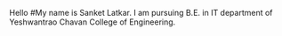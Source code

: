Hello
#My name is Sanket Latkar. I am pursuing B.E. in IT department of Yeshwantrao Chavan College of Engineering.

